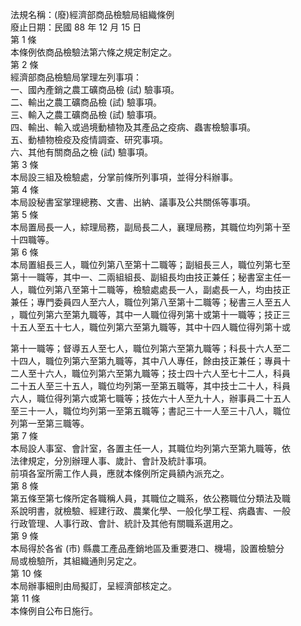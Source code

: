 法規名稱：(廢)經濟部商品檢驗局組織條例  
廢止日期：民國 88 年 12 月 15 日  
第 1 條  
本條例依商品檢驗法第六條之規定制定之。  
第 2 條  
經濟部商品檢驗局掌理左列事項：  
一、國內產銷之農工礦商品檢 (試) 驗事項。  
二、輸出之農工礦商品檢 (試) 驗事項。  
三、輸入之農工礦商品檢 (試) 驗事項。  
四、輸出、輸入或過境動植物及其產品之疫病、蟲害檢驗事項。  
五、動植物檢疫及疫情調查、研究事項。  
六、其他有關商品之檢 (試) 驗事項。  
第 3 條  
本局設三組及檢驗處，分掌前條所列事項，並得分科辦事。  
第 4 條  
本局設秘書室掌理總務、文書、出納、議事及公共關係等事項。  
第 5 條  
本局置局長一人，綜理局務，副局長二人，襄理局務，其職位均列第十至  
十四職等。  
第 6 條  
本局置組長三人，職位列第八至第十二職等；副組長三人，職位列第七至  
第十一職等，其中一、二兩組組長、副組長均由技正兼任；秘書室主任一  
人，職位列第八至第十二職等，檢驗處處長一人，副處長一人，均由技正  
兼任；專門委員四人至六人，職位列第八至第十二職等；秘書三人至五人  
，職位列第六至第九職等，其中一人職位得列第十或第十一職等；技正三  
十五人至五十七人，職位列第六至第九職等，其中十四人職位得列第十或  


第十一職等；督導五人至七人，職位列第六至第九職等；科長十六人至二  
十四人，職位列第六至第九職等，其中八人專任，餘由技正兼任；專員十  
二人至十六人，職位列第六至第九職等；技士四十六人至七十二人，科員  
二十五人至三十五人，職位均列第一至第五職等，其中技士二十人，科員  
六人，職位得列第六或第七職等；技佐六十人至九十人，辦事員二十五人  
至三十一人，職位均列第一至第五職等；書記三十一人至三十八人，職位  
列第一至第三職等。  
第 7 條  
本局設人事室、會計室，各置主任一人，其職位均列第六至第九職等，依  
法律規定，分別辦理人事、歲計、會計及統計事項。  
前項各室所需工作人員，應就本條例所定員額內派充之。  
第 8 條  
第五條至第七條所定各職稱人員，其職位之職系，依公務職位分類法及職  
系說明書，就檢驗、經建行政、農業化學、一般化學工程、病蟲害、一般  
行政管理、人事行政、會計、統計及其他有關職系選用之。  
第 9 條  
本局得於各省 (市) 縣農工產品產銷地區及重要港口、機場，設置檢驗分  
局或檢驗所，其組織通則另定之。  
第 10 條  
本局辦事細則由局擬訂，呈經濟部核定之。  
第 11 條  
本條例自公布日施行。  


